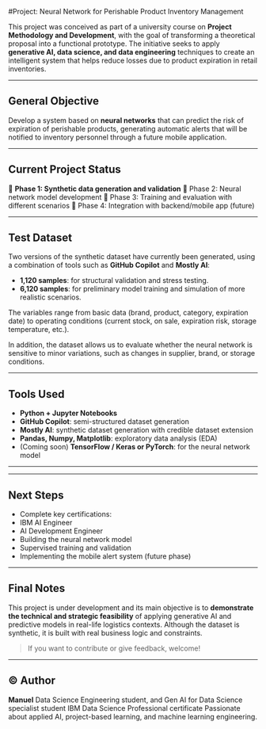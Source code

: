#Project: Neural Network for Perishable Product Inventory Management

This project was conceived as part of a university course on **Project Methodology and Development**, with the goal of transforming a theoretical proposal into a functional prototype. The initiative seeks to apply **generative AI, data science, and data engineering** techniques to create an intelligent system that helps reduce losses due to product expiration in retail inventories.

---

## General Objective

Develop a system based on **neural networks** that can predict the risk of expiration of perishable products, generating automatic alerts that will be notified to inventory personnel through a future mobile application.

---

## Current Project Status

🔹 **Phase 1: Synthetic data generation and validation**
🔹 Phase 2: Neural network model development
🔹 Phase 3: Training and evaluation with different scenarios
🔹 Phase 4: Integration with backend/mobile app (future)

---
## Test Dataset

Two versions of the synthetic dataset have currently been generated, using a combination of tools such as **GitHub Copilot** and **Mostly AI**:

- **1,120 samples**: for structural validation and stress testing.
- **6,120 samples**: for preliminary model training and simulation of more realistic scenarios.

The variables range from basic data (brand, product, category, expiration date) to operating conditions (current stock, on sale, expiration risk, storage temperature, etc.).

In addition, the dataset allows us to evaluate whether the neural network is sensitive to minor variations, such as changes in supplier, brand, or storage conditions.

---

## Tools Used

- **Python + Jupyter Notebooks**
- **GitHub Copilot**: semi-structured dataset generation
- **Mostly AI**: synthetic dataset generation with credible dataset extension
- **Pandas, Numpy, Matplotlib**: exploratory data analysis (EDA)
- (Coming soon) **TensorFlow / Keras or PyTorch**: for the neural network model

---

---

## Next Steps

- Complete key certifications:
- IBM AI Engineer
- AI Development Engineer
- Building the neural network model
- Supervised training and validation
- Implementing the mobile alert system (future phase)

---

## Final Notes

This project is under development and its main objective is to **demonstrate the technical and strategic feasibility** of applying generative AI and predictive models in real-life logistics contexts. Although the dataset is synthetic, it is built with real business logic and constraints.

> If you want to contribute or give feedback, welcome!

---

## © Author

**Manuel**
Data Science Engineering student, and Gen AI for Data Science specialist student
IBM Data Science Professional certificate
Passionate about applied AI, project-based learning, and machine learning engineering.


